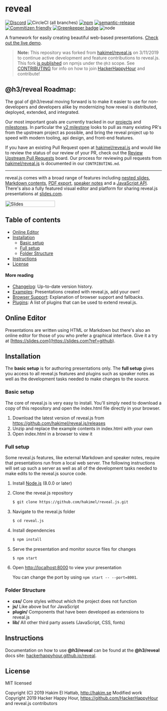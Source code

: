 # reveal

[![Discord](https://img.shields.io/discord/231173817567805440.svg?colorB=7289DA&label=Discord&logo=Discord&logoColor=7289DA&style=flat-square)](https://discord.gg/nAw95ZV)
![CircleCI (all branches)](https://img.shields.io/circleci/project/github/HackerHappyHour/reveal.svg?logo=circleci&style=flat-square)
[![npm](https://img.shields.io/npm/v/@h3/reveal.svg?style=flat-square)](https://www.npmjs.com/package/@h3/reveal)
[![semantic-release](https://img.shields.io/badge/%20%20%F0%9F%93%A6%F0%9F%9A%80-semantic--release-e10079.svg?style=flat-square)](https://github.com/semantic-release/semantic-release)
[![Commitizen friendly](https://img.shields.io/badge/commitizen-friendly-brightgreen.svg?style=flat-square)](http://commitizen.github.io/cz-cli/) 
[![Greenkeeper badge](https://badges.greenkeeper.io/HackerHappyHour/reveal.svg?style=flat-square)](https://greenkeeper.io/) 
![node](https://img.shields.io/node/v/@h3/reveal.svg?style=flat-square)

A framework for easily creating beautiful web-based presentations. [Check out the live demo](http://revealjs.com/).

>__Note:__ This repository was forked from [hakimel/reveal.js](https://github.com/hakimel/reveal.js) on 3/11/2019 
to continue active development and feature contributions to reveal.js. This fork 
[is published](https://npmjs.com/package/@h3/reveal.js) on npmjs under the `@h3` scope. 
See [CONTRIBUTING](CONTRIBUTING.md) for info on how to join [HackerHappyHour](https://github.com/HackerHappyHour) and contribute!

## @h3/reveal Roadmap:

The goal of @h3/reveal moving forward is to make it easier to use for non-developers and
developers alike by modernizing how reveal is distributed, deployed, extended, and integrated.

Our most important goals are currently tracked in our [projects][] and [milestones][]. In particular the [v2 milestone][]
looks to pull as many existing PR's from the upstream project as possible, and bring the reveal project up to speed
with modern tooling, api design, and front-end features.

If you have an existing Pull Request open at [hakimel/reveal.js][upstream] and would like to review the status of
our review of your PR, check out the [Review Upstream Pull Requests][upstream reviews] board. Our process for reviewing
pull requests from [hakimel/reveal.js][upstream] is documented in our `CONTRIBUTING.md`.

---

reveal.js comes with a broad range of features including [nested slides](https://github.com/HackerHappyHour/reveal.js#markup), [Markdown contents](https://github.com/HackerHappyHour/reveal#markdown), [PDF export](https://github.com/HackerHappyHour/reveal.js#pdf-export), [speaker notes](https://github.com/HackerHappyHour/reveal.js#speaker-notes) and a [JavaScript API](https://github.com/HackerHappyHour/reveal.js#api). There's also a fully featured visual editor and platform for sharing reveal.js presentations at [slides.com](https://slides.com?ref=github).


<a href="https://slides.com?ref=github"><img src="https://s3.amazonaws.com/static.slid.es/images/slides-github-banner-320x40.png?1" alt="Slides" width="160" height="20"></a>

## Table of contents

- [Online Editor](#online-editor)
- [Installation](#installation)
  - [Basic setup](#basic-setup)
  - [Full setup](#full-setup)
  - [Folder Structure](#folder-structure)
- [Instructions](#instructions)
- [License](#license)

#### More reading

- [Changelog](https://github.com/HackerHappyHour/reveal.js/releases): Up-to-date version history.
- [Examples](https://github.com/hakimel/reveal.js/wiki/Example-Presentations): Presentations created with reveal.js, add your own!
- [Browser Support](https://github.com/hakimel/reveal.js/wiki/Browser-Support): Explanation of browser support and fallbacks.
- [Plugins](https://github.com/hakimel/reveal.js/wiki/Plugins,-Tools-and-Hardware): A list of plugins that can be used to extend reveal.js.


## Online Editor

Presentations are written using HTML or Markdown but there's also an online editor for those of you who prefer a graphical interface. Give it a try at [https://slides.com](https://slides.com?ref=github).


## Installation

The **basic setup** is for authoring presentations only. The **full setup** gives you access to all reveal.js features and plugins such as speaker notes as well as the development tasks needed to make changes to the source.

### Basic setup

The core of reveal.js is very easy to install. You'll simply need to download a copy of this repository and open the index.html file directly in your browser.

1. Download the latest version of reveal.js from <https://github.com/hakimel/reveal.js/releases>
2. Unzip and replace the example contents in index.html with your own
3. Open index.html in a browser to view it

### Full setup

Some reveal.js features, like external Markdown and speaker notes, require that presentations run from a local web server. The following instructions will set up such a server as well as all of the development tasks needed to make edits to the reveal.js source code.

1. Install [Node.js](http://nodejs.org/) (8.0.0 or later)

1. Clone the reveal.js repository
   ```sh
   $ git clone https://github.com/hakimel/reveal.js.git
   ```

1. Navigate to the reveal.js folder
   ```sh
   $ cd reveal.js
   ```

1. Install dependencies
   ```sh
   $ npm install
   ```

1. Serve the presentation and monitor source files for changes
   ```sh
   $ npm start
   ```

1. Open <http://localhost:8000> to view your presentation

   You can change the port by using `npm start -- --port=8001`.

### Folder Structure

- **css/** Core styles without which the project does not function
- **js/** Like above but for JavaScript
- **plugin/** Components that have been developed as extensions to reveal.js
- **lib/** All other third party assets (JavaScript, CSS, fonts)

## Instructions

Documentation on how to use __@h3/reveal__ can be found at the __@h3/reveal__
docs site: [hackerhappyhour.github.io/reveal][h3-github-pages].

## License

MIT licensed

Copyright (C) 2019 Hakim El Hattab, http://hakim.se
Modified work Copyright 2019 Hacker Happy Hour, https://github.com/HackerHappyHour and reveal.js contributors

[projects]: https://github.com/HackerHappyHour/reveal.js/projects
[milestones]: https://github.com/HackerHappyHour/reveal.js/milestones
[v2 milestone]: https://github.com/HackerHappyHour/reveal.js/milestone/1
[upstream]: https://github.com/hakimel/reveal.js
[upstream reviews]: https://github.com/HackerHappyHour/reveal/projects/2
[h3-github-pages]:https://hackerhappyhour.github.io/reveal
